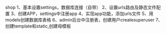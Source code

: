 shop
1、基本设置settings，数据库连接（自带）
2、设置urls路由及静态文件配置
3、创建APP，settings中注册app
4、实现app功能，添加urls文件
5、用models创建数据库表格
6、admin后台中注册表，创建用户createsuperuser
7、创建template和static,创建母模板

